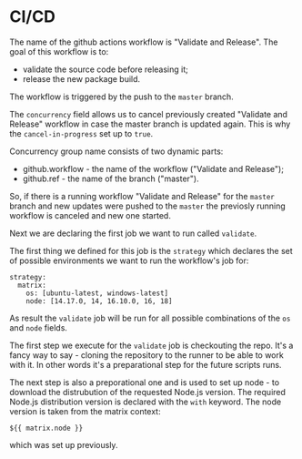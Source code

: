 # CI/CD

The name of the github actions workflow is "Validate and Release". The goal of this workflow is to:
  - validate the source code before releasing it; 
  - release the new package build.

The workflow is triggered by the push to the `master` branch.

The `concurrency` field allows us to cancel previously created "Validate and Release" workflow in case
the master branch is updated again. This is why the `cancel-in-progress` set up to `true`.

Concurrency group name consists of two dynamic parts:

- github.workflow - the name of the workflow ("Validate and Release");
- github.ref - the name of the branch ("master").

So, if there is a running workflow "Validate and Release" for the `master` branch and new updates were pushed
to the `master` the previosly running workflow is canceled and new one started.

Next we are declaring the first job we want to run called `validate`.

The first thing we defined for this job is the `strategy` which declares the set of possible environments we want to run the workflow's job
for:

```
strategy:
  matrix:
    os: [ubuntu-latest, windows-latest]
    node: [14.17.0, 14, 16.10.0, 16, 18]
```

As result the `validate` job will be run for all possible combinations of the `os` and `node` fields.

The first step we execute for the `validate` job is checkouting the repo. It's a fancy way to say - cloning the repository
to the runner to be able to work with it. In other words it's a preparational step for the future scripts runs.

The next step is also a preporational one and is used to set up node - to download the distrubution of the requested Node.js version.
The required Node.js distribution version is declared with the `with` keyword. The node version is taken from the matrix context:

```
${{ matrix.node }}
```

which was set up previously.
